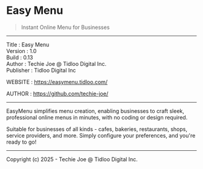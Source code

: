 # Easy Menu
> Instant Online Menu for Businesses
------------------------------------------------------------------

Title     : Easy Menu  
Version   : 1.0  
Build     : 0.13  
Author    : Techie Joe @ Tidloo Digital Inc.  
Publisher : Tidloo Digital Inc  

WEBSITE   : https://easymenu.tidloo.com/  

AUTHOR    : https://github.com/techie-joe/  

------------------------------------------------------------------

EasyMenu simplifies menu creation, enabling businesses
to craft sleek, professional online menus in minutes,
with no coding or design required.

Suitable for businesses of all kinds - cafes, bakeries,
restaurants, shops, service providers, and more.
Simply configure your preferences, and you're ready to go!

------------------------------------------------------------------

Copyright (c) 2025 - Techie Joe @ Tidloo Digital Inc.